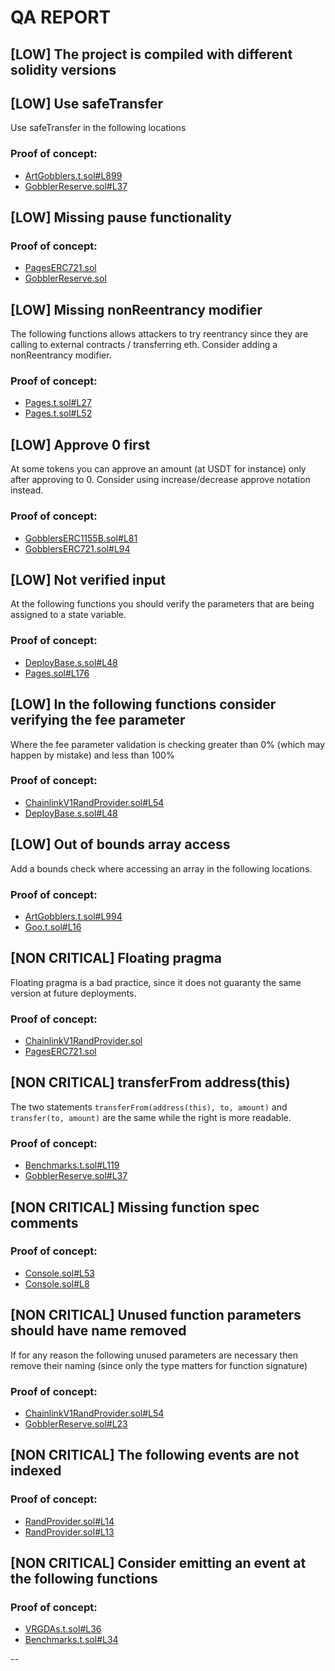 # QA REPORT

## [LOW] The project is compiled with different solidity versions


## [LOW] Use safeTransfer
Use safeTransfer in the following locations

### Proof of concept:
- [ArtGobblers.t.sol#L899](https://github.com/code-423n4/2022-09-artgobblers/tree/main/test/ArtGobblers.t.sol#L899)
- [GobblerReserve.sol#L37](https://github.com/code-423n4/2022-09-artgobblers/tree/main/src/utils/GobblerReserve.sol#L37)

## [LOW] Missing pause functionality


### Proof of concept:
- [PagesERC721.sol](https://github.com/code-423n4/2022-09-artgobblers/tree/main/src/utils/token/PagesERC721.sol)
- [GobblerReserve.sol](https://github.com/code-423n4/2022-09-artgobblers/tree/main/src/utils/GobblerReserve.sol)

## [LOW] Missing nonReentrancy modifier
The following functions allows attackers to try reentrancy since they are calling to external contracts / transferring eth. Consider adding a nonReentrancy modifier.

### Proof of concept:
- [Pages.t.sol#L27](https://github.com/code-423n4/2022-09-artgobblers/tree/main/test/Pages.t.sol#L27)
- [Pages.t.sol#L52](https://github.com/code-423n4/2022-09-artgobblers/tree/main/test/Pages.t.sol#L52)

## [LOW] Approve 0 first
At some tokens you can approve an amount (at USDT for instance) only after approving to 0. Consider using increase/decrease approve notation instead.

### Proof of concept:
- [GobblersERC1155B.sol#L81](https://github.com/code-423n4/2022-09-artgobblers/tree/main/src/utils/token/GobblersERC1155B.sol#L81)
- [GobblersERC721.sol#L94](https://github.com/code-423n4/2022-09-artgobblers/tree/main/src/utils/token/GobblersERC721.sol#L94)

## [LOW] Not verified input
At the following functions you should verify the parameters that are being assigned to a state variable.

### Proof of concept:
- [DeployBase.s.sol#L48](https://github.com/code-423n4/2022-09-artgobblers/tree/main/script/deploy/DeployBase.s.sol#L48)
- [Pages.sol#L176](https://github.com/code-423n4/2022-09-artgobblers/tree/main/src/Pages.sol#L176)

## [LOW] In the following functions consider verifying the fee parameter
Where the fee parameter validation is checking greater than 0% (which may happen by mistake) and less than 100%

### Proof of concept:
- [ChainlinkV1RandProvider.sol#L54](https://github.com/code-423n4/2022-09-artgobblers/tree/main/src/utils/rand/ChainlinkV1RandProvider.sol#L54)
- [DeployBase.s.sol#L48](https://github.com/code-423n4/2022-09-artgobblers/tree/main/script/deploy/DeployBase.s.sol#L48)

## [LOW] Out of bounds array access
Add a bounds check where accessing an array in the following locations.

### Proof of concept:
- [ArtGobblers.t.sol#L994](https://github.com/code-423n4/2022-09-artgobblers/tree/main/test/ArtGobblers.t.sol#L994)
- [Goo.t.sol#L16](https://github.com/code-423n4/2022-09-artgobblers/tree/main/test/Goo.t.sol#L16)

## [NON CRITICAL] Floating pragma
Floating pragma is a bad practice, since it does not guaranty the same version at future deployments.

### Proof of concept:
- [ChainlinkV1RandProvider.sol](https://github.com/code-423n4/2022-09-artgobblers/tree/main/src/utils/rand/ChainlinkV1RandProvider.sol)
- [PagesERC721.sol](https://github.com/code-423n4/2022-09-artgobblers/tree/main/src/utils/token/PagesERC721.sol)

## [NON CRITICAL] transferFrom address(this)
The two statements ```transferFrom(address(this), to, amount)``` and ```transfer(to, amount)``` are the same while the right is more readable.

### Proof of concept:
- [Benchmarks.t.sol#L119](https://github.com/code-423n4/2022-09-artgobblers/tree/main/test/Benchmarks.t.sol#L119)
- [GobblerReserve.sol#L37](https://github.com/code-423n4/2022-09-artgobblers/tree/main/src/utils/GobblerReserve.sol#L37)

## [NON CRITICAL] Missing function spec comments


### Proof of concept:
- [Console.sol#L53](https://github.com/code-423n4/2022-09-artgobblers/tree/main/test/utils/Console.sol#L53)
- [Console.sol#L8](https://github.com/code-423n4/2022-09-artgobblers/tree/main/test/utils/Console.sol#L8)

## [NON CRITICAL] Unused function parameters should have name removed
If for any reason the following unused parameters are necessary then remove their naming (since only the type matters for function signature)

### Proof of concept:
- [ChainlinkV1RandProvider.sol#L54](https://github.com/code-423n4/2022-09-artgobblers/tree/main/src/utils/rand/ChainlinkV1RandProvider.sol#L54)
- [GobblerReserve.sol#L23](https://github.com/code-423n4/2022-09-artgobblers/tree/main/src/utils/GobblerReserve.sol#L23)

## [NON CRITICAL] The following events are not indexed


### Proof of concept:
- [RandProvider.sol#L14](https://github.com/code-423n4/2022-09-artgobblers/tree/main/src/utils/rand/RandProvider.sol#L14)
- [RandProvider.sol#L13](https://github.com/code-423n4/2022-09-artgobblers/tree/main/src/utils/rand/RandProvider.sol#L13)

## [NON CRITICAL] Consider emitting an event at the following functions


### Proof of concept:
- [VRGDAs.t.sol#L36](https://github.com/code-423n4/2022-09-artgobblers/tree/main/test/VRGDAs.t.sol#L36)
- [Benchmarks.t.sol#L34](https://github.com/code-423n4/2022-09-artgobblers/tree/main/test/Benchmarks.t.sol#L34)

--